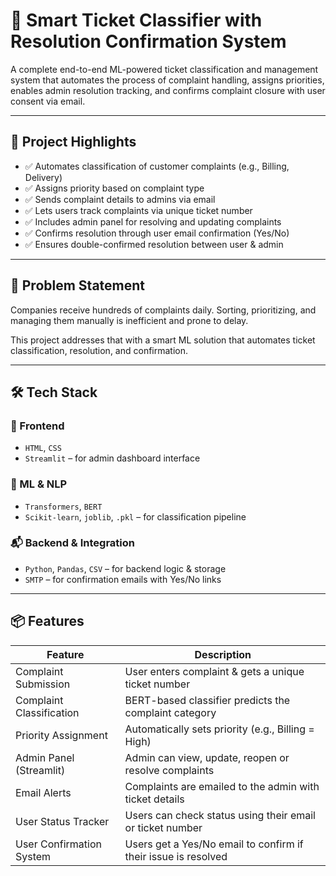 # 🎫 Smart Ticket Classifier with Resolution Confirmation System

A complete end-to-end ML-powered ticket classification and management system that automates the process of complaint handling, assigns priorities, enables admin resolution tracking, and confirms complaint closure with user consent via email.

---

## 🚀 Project Highlights

- ✅ Automates classification of customer complaints (e.g., Billing, Delivery)
- ✅ Assigns priority based on complaint type
- ✅ Sends complaint details to admins via email
- ✅ Lets users track complaints via unique ticket number
- ✅ Includes admin panel for resolving and updating complaints
- ✅ Confirms resolution through user email confirmation (Yes/No)
- ✅ Ensures double-confirmed resolution between user & admin

---

## 🧩 Problem Statement

Companies receive hundreds of complaints daily. Sorting, prioritizing, and managing them manually is inefficient and prone to delay.

This project addresses that with a smart ML solution that automates ticket classification, resolution, and confirmation.

---

## 🛠️ Tech Stack

### 🎨 Frontend
- `HTML`, `CSS`
- `Streamlit` – for admin dashboard interface

### 🧠 ML & NLP
- `Transformers`, `BERT`
- `Scikit-learn`, `joblib`, `.pkl` – for classification pipeline

### 📬 Backend & Integration
- `Python`, `Pandas`, `CSV` – for backend logic & storage
- `SMTP` – for confirmation emails with Yes/No links

---

## 📦 Features

| Feature                     | Description                                                                 |
|----------------------------|-----------------------------------------------------------------------------|
| Complaint Submission       | User enters complaint & gets a unique ticket number                         |
| Complaint Classification   | BERT-based classifier predicts the complaint category                       |
| Priority Assignment        | Automatically sets priority (e.g., Billing = High)                          |
| Admin Panel (Streamlit)    | Admin can view, update, reopen or resolve complaints                        |
| Email Alerts               | Complaints are emailed to the admin with ticket details                     |
| User Status Tracker        | Users can check status using their email or ticket number                   |
| User Confirmation System   | Users get a Yes/No email to confirm if their issue is resolved 
